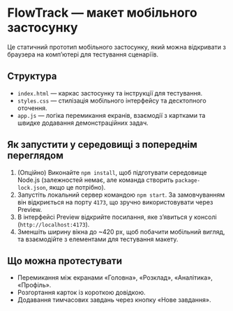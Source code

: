 # FlowTrack — макет мобільного застосунку

Це статичний прототип мобільного застосунку, який можна відкривати з браузера на комп’ютері для тестування сценаріїв.

## Структура

- `index.html` — каркас застосунку та інструкції для тестування.
- `styles.css` — стилізація мобільного інтерфейсу та десктопного оточення.
- `app.js` — логіка перемикання екранів, взаємодії з картками та швидке додавання демонстраційних задач.

## Як запустити у середовищі з попереднім переглядом

1. (Опційно) Виконайте `npm install`, щоб підготувати середовище Node.js (залежностей немає, але команда створить `package-lock.json`, якщо це потрібно).
2. Запустіть локальний сервер командою `npm start`. За замовчуванням він відкриється на порту `4173`, що зручно використовувати через Preview.
3. В інтерфейсі Preview відкрийте посилання, яке з’явиться у консолі (`http://localhost:4173`).
4. Зменшіть ширину вікна до ~420 px, щоб побачити мобільний вигляд, та взаємодійте з елементами для тестування макету.

## Що можна протестувати

- Перемикання між екранами «Головна», «Розклад», «Аналітика», «Профіль».
- Розгортання карток із короткою довідкою.
- Додавання тимчасових завдань через кнопку «Нове завдання».
